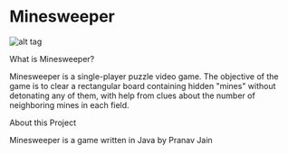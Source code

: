 # Minesweeper

![alt tag](http://i.imgur.com/y3BFMiE.jpg?1)

What is Minesweeper?

Minesweeper is a single-player puzzle video game. The objective of the game is to clear a rectangular board containing hidden "mines" without detonating any of them, with help from clues about the number of neighboring mines in each field.

About this Project 

Minesweeper is a game written in Java by Pranav Jain
